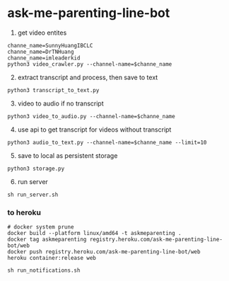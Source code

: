 # ask-me-parenting-line-bot


1. get video entites
```
channe_name=SunnyHuangIBCLC
channe_name=DrTNHuang
channe_name=imleaderkid
python3 video_crawler.py --channel-name=$channe_name
```

2. extract transcript and process, then save to text
```
python3 transcript_to_text.py
```

3. video to audio if no transcript
```
python3 video_to_audio.py --channel-name=$channe_name
```

4. use api to get transcript for videos without transcript
```
python3 audio_to_text.py --channel-name=$channe_name --limit=10
```

5. save to local as persistent storage
```
python3 storage.py
```

6. run server
```
sh run_server.sh
```

### to heroku
```
# docker system prune
docker build --platform linux/amd64 -t askmeparenting .
docker tag askmeparenting registry.heroku.com/ask-me-parenting-line-bot/web
docker push registry.heroku.com/ask-me-parenting-line-bot/web
heroku container:release web

sh run_notifications.sh
```